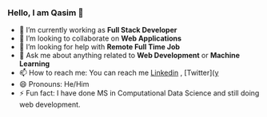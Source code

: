 ### Hello, I am Qasim 👋

- 🔭 I’m currently working as **Full Stack Developer**
- 👯 I’m looking to collaborate on **Web Applications**
- 🤔 I’m looking for help with **Remote Full Time Job**
- 💬 Ask me about anything related to **Web Development** or **Machine Learning**
- 📫 How to reach me: You can reach me [Linkedin](https://www.linkedin.com/in/qasim-ali-70b41210b/) , [Twitter]([y](https://twitter.com/BeingGuruQasim)
- 😄 Pronouns: He/Him
- ⚡ Fun fact: I have done MS in Computational Data Science and still doing web development.
